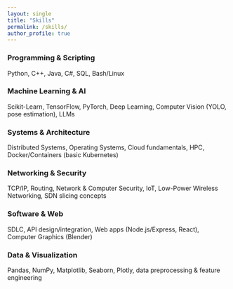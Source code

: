 ```yaml
---
layout: single
title: "Skills"
permalink: /skills/
author_profile: true
---
```


### Programming & Scripting
Python, C++, Java, C#, SQL, Bash/Linux

### Machine Learning & AI
Scikit-Learn, TensorFlow, PyTorch, Deep Learning, Computer Vision (YOLO, pose estimation), LLMs

### Systems & Architecture
Distributed Systems, Operating Systems, Cloud fundamentals, HPC, Docker/Containers (basic Kubernetes)

### Networking & Security
TCP/IP, Routing, Network & Computer Security, IoT, Low-Power Wireless Networking, SDN slicing concepts

### Software & Web
SDLC, API design/integration, Web apps (Node.js/Express, React), Computer Graphics (Blender)

### Data & Visualization
Pandas, NumPy, Matplotlib, Seaborn, Plotly, data preprocessing & feature engineering
